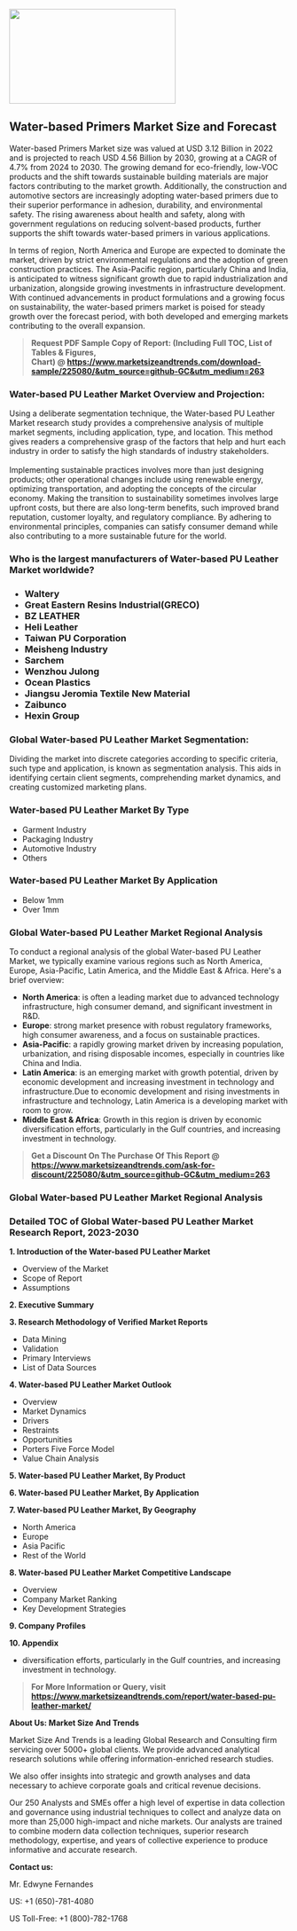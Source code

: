<p><img class="alignnone size-medium wp-image-20088" src="https://ffe5etoiles.com/wp-content/uploads/2024/12/MST1-300x171.png" alt="" width="300" height="171" /></p><h2>Water-based Primers Market Size and Forecast</h2><p>Water-based Primers Market size was valued at USD 3.12 Billion in 2022 and is projected to reach USD 4.56 Billion by 2030, growing at a CAGR of 4.7% from 2024 to 2030. The growing demand for eco-friendly, low-VOC products and the shift towards sustainable building materials are major factors contributing to the market growth. Additionally, the construction and automotive sectors are increasingly adopting water-based primers due to their superior performance in adhesion, durability, and environmental safety. The rising awareness about health and safety, along with government regulations on reducing solvent-based products, further supports the shift towards water-based primers in various applications.</p><p>In terms of region, North America and Europe are expected to dominate the market, driven by strict environmental regulations and the adoption of green construction practices. The Asia-Pacific region, particularly China and India, is anticipated to witness significant growth due to rapid industrialization and urbanization, alongside growing investments in infrastructure development. With continued advancements in product formulations and a growing focus on sustainability, the water-based primers market is poised for steady growth over the forecast period, with both developed and emerging markets contributing to the overall expansion.</p></p><blockquote id="" class=""><strong>Request PDF Sample Copy of Report: (Including Full TOC, List of Tables &amp; Figures, Chart)&nbsp;@&nbsp;<strong><a href="https://www.marketsizeandtrends.com/download-sample/225080/&utm_source=github-GC&utm_medium=263" target="_blank">https://www.marketsizeandtrends.com/download-sample/225080/&utm_source=github-GC&utm_medium=263</a></strong></strong></blockquote><h3 id="" class="">Water-based PU Leather Market&nbsp;Overview and Projection:</h3><p id="" class="">Using a deliberate segmentation technique, the Water-based PU Leather Market research study provides a comprehensive analysis of multiple market segments, including application, type, and location. This method gives readers a comprehensive grasp of the factors that help and hurt each industry in order to satisfy the high standards of industry stakeholders. <br /> <br />Implementing sustainable practices involves more than just designing products; other operational changes include using renewable energy, optimizing transportation, and adopting the concepts of the circular economy. Making the transition to sustainability sometimes involves large upfront costs, but there are also long-term benefits, such improved brand reputation, customer loyalty, and regulatory compliance. By adhering to environmental principles, companies can satisfy consumer demand while also contributing to a more sustainable future for the world.</p><h3 id="" class="">Who is the largest manufacturers of&nbsp;Water-based PU Leather Market worldwide?</h3><h3 class=""><p><ul><li>Waltery </li><li> Great Eastern Resins Industrial(GRECO) </li><li> BZ LEATHER </li><li> Heli Leather </li><li> Taiwan PU Corporation </li><li> Meisheng Industry </li><li> Sarchem </li><li> Wenzhou Julong </li><li> Ocean Plastics </li><li> Jiangsu Jeromia Textile New Material </li><li> Zaibunco </li><li> Hexin Group</li></ul></p></h3><h3 id="" class="">Global&nbsp;Water-based PU Leather Market Segmentation:</h3><p id="" class="">Dividing the market into discrete categories according to specific criteria, such type and application, is known as segmentation analysis. This aids in identifying certain client segments, comprehending market dynamics, and creating customized marketing plans.</p><h3 id="" class="">Water-based PU Leather Market&nbsp;By Type</h3><p><p><ul><li>Garment Industry</li><li> Packaging Industry</li><li> Automotive Industry</li><li> Others</p></li></ul></p></p><h3 id="" class="">Water-based PU Leather Market&nbsp;By Application</h3><p class=""><p><ul><li>Below 1mm</li><li> Over 1mm</li></ul></p></p><h3 id="" class="">Global Water-based PU Leather Market Regional Analysis</h3><p id="" class="">To conduct a regional analysis of the global Water-based PU Leather Market, we typically examine various regions such as North America, Europe, Asia-Pacific, Latin America, and the Middle East &amp; Africa. Here's a brief overview:</p><ul><li><strong>North America</strong>: is often a leading market due to advanced technology infrastructure, high consumer demand, and significant investment in R&amp;D.</li><li><strong>Europe</strong>: strong market presence with robust regulatory frameworks, high consumer awareness, and a focus on sustainable practices.</li><li><strong>Asia-Pacific</strong>: a rapidly growing market driven by increasing population, urbanization, and rising disposable incomes, especially in countries like China and India.</li><li><strong>Latin America</strong>: is an emerging market with growth potential, driven by economic development and increasing investment in technology and infrastructure.Due to economic development and rising investments in infrastructure and technology, Latin America is a developing market with room to grow.</li><li><strong>Middle East &amp; Africa</strong>: Growth in this region is driven by economic diversification efforts, particularly in the Gulf countries, and increasing investment in technology.</li></ul><blockquote id="" class=""><strong>Get a Discount On The Purchase Of This Report @ <strong><a href="https://www.marketsizeandtrends.com/ask-for-discount/225080/&utm_source=github-GC&utm_medium=263" target="_blank">https://www.marketsizeandtrends.com/ask-for-discount/225080/&utm_source=github-GC&utm_medium=263</a></strong></strong></blockquote><h3 id="" class="">Global Water-based PU Leather Market Regional Analysis</h3><h3 id="" class="">Detailed TOC of Global Water-based PU Leather Market Research Report, 2023-2030</h3><p id="" class=""><strong>1. Introduction of the Water-based PU Leather Market</strong></p><ul><li>Overview of the Market</li><li>Scope of Report</li><li>Assumptions</li></ul><p id="" class=""><strong>2. Executive Summary</strong></p><p id="" class=""><strong>3. Research Methodology of Verified Market Reports</strong></p><ul><li>Data Mining</li><li>Validation</li><li>Primary Interviews</li><li>List of Data Sources</li></ul><p id="" class=""><strong>4. Water-based PU Leather Market Outlook</strong></p><ul><li>Overview</li><li>Market Dynamics</li><li>Drivers</li><li>Restraints</li><li>Opportunities</li><li>Porters Five Force Model</li><li>Value Chain Analysis</li></ul><p id="" class=""><strong>5. Water-based PU Leather Market, By Product</strong></p><p id="" class=""><strong>6. Water-based PU Leather Market, By Application</strong></p><p id="" class=""><strong>7. Water-based PU Leather Market, By Geography</strong></p><ul><li>North America</li><li>Europe</li><li>Asia Pacific</li><li>Rest of the World</li></ul><p id="" class=""><strong>8. Water-based PU Leather Market Competitive Landscape</strong></p><ul><li>Overview</li><li>Company Market Ranking</li><li>Key Development Strategies</li></ul><p id="" class=""><strong>9. Company Profiles</strong></p><p id="" class=""><strong>10. Appendix</strong></p><ul><li>diversification efforts, particularly in the Gulf countries, and increasing investment in technology.</li></ul><blockquote id="" class=""><strong>For More Information or Query, visit <strong><strong><a href="https://www.marketsizeandtrends.com/report/water-based-pu-leather-market/" target="_blank">https://www.marketsizeandtrends.com/report/water-based-pu-leather-market/</a></strong></strong></strong></blockquote><p id="" class=""><strong>About Us: Market Size And Trends</strong></p><p id="" class="">Market Size And Trends is a leading Global Research and Consulting firm servicing over 5000+ global clients. We provide advanced analytical research solutions while offering information-enriched research studies.</p><p id="" class="">We also offer insights into strategic and growth analyses and data necessary to achieve corporate goals and critical revenue decisions.</p><p id="" class="">Our 250 Analysts and SMEs offer a high level of expertise in data collection and governance using industrial techniques to collect and analyze data on more than 25,000 high-impact and niche markets. Our analysts are trained to combine modern data collection techniques, superior research methodology, expertise, and years of collective experience to produce informative and accurate research.</p><p id="" class=""><strong>Contact us:</strong></p><p id="" class="">Mr. Edwyne Fernandes</p><p id="" class="">US: +1 (650)-781-4080</p><p id="" class="">US Toll-Free: +1 (800)-782-1768</p>
